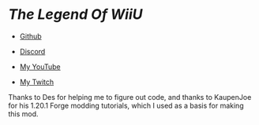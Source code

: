 
***__The Legend Of WiiU__***
=======
- [Github](https://github.com/AngerVon2468/The-Legend-Of-WiiU)

- [Discord](https://discord.gg/UkuASUwJpC)

- [My YouTube](https://www.youtube.com/@EpicVon2468)

- [My Twitch](https://www.twitch.tv/epicvon2468)

Thanks to Des for helping me to figure out code, and thanks to KaupenJoe for his 1.20.1 Forge modding tutorials, which I used as a basis for making this mod.
